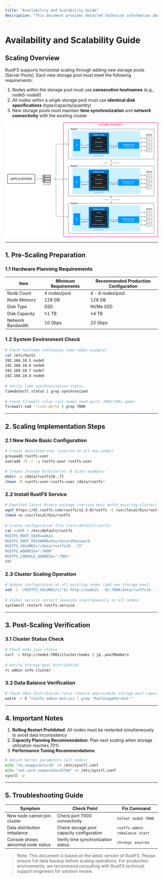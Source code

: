 ```yaml
---
title: "Availability and Scalability Guide"
description: "This document provides detailed technical information about RustFS scaling capabilities and procedures."
---
```


# Availability and Scalability Guide

## Scaling Overview

RustFS supports horizontal scaling through adding new storage pools (Server Pools). Each new storage pool must meet the following requirements:

1. Nodes within the storage pool must use **consecutive hostnames** (e.g., node5-node8)
2. All nodes within a single storage pool must use **identical disk specifications** (type/capacity/quantity)
3. New storage pools must maintain **time synchronization** and **network connectivity** with the existing cluster

![RustFS Architecture](./images/s2-1.png)

---

## 1. Pre-Scaling Preparation

### 1.1 Hardware Planning Requirements

| Item | Minimum Requirements | Recommended Production Configuration |
|---------------|---------------------------|---------------------------|
| Node Count | 4 nodes/pool | 4 - 8 nodes/pool |
| Node Memory | 128 GB | 128 GB |
| Disk Type | SSD | NVMe SSD |
| Disk Capacity | ≥1 TB | ≥4 TB |
| Network Bandwidth | 10 Gbps | 25 Gbps |

### 1.2 System Environment Check

```bash
# Check hostname continuity (new nodes example)
cat /etc/hosts
192.168.10.5 node5
192.168.10.6 node6
192.168.10.7 node7
192.168.10.8 node8

# Verify time synchronization status
timedatectl status | grep synchronized

# Check firewall rules (all nodes need ports 7000/7001 open)
firewall-cmd --list-ports | grep 7000
```

---

## 2. Scaling Implementation Steps

### 2.1 New Node Basic Configuration

```bash
# Create dedicated user (execute on all new nodes)
groupadd rustfs-user
useradd -M -r -g rustfs-user rustfs-user

# Create storage directories (8 disks example)
mkdir -p /data/rustfs{0..7}
chown -R rustfs-user:rustfs-user /data/rustfs*
```

### 2.2 Install RustFS Service

```bash
# Download latest binary package (version must match existing cluster)
wget https://dl.rustfs.com/rustfs/v2.3.0/rustfs -O /usr/local/bin/rustfs
chmod +x /usr/local/bin/rustfs

# Create configuration file (/etc/default/rustfs)
cat <<EOF > /etc/default/rustfs
RUSTFS_ROOT_USER=admin
RUSTFS_ROOT_PASSWORD=YourSecurePassword
RUSTFS_VOLUMES="/data/rustfs{0...7}"
RUSTFS_ADDRESS=":7000"
RUSTFS_CONSOLE_ADDRESS=":7001"
EOF
```

### 2.3 Cluster Scaling Operation

```bash
# Update configuration on all existing nodes (add new storage pool)
sed -i '/RUSTFS_VOLUMES/s|"$| http://node{5...8}:7000/data/rustfs{0...7}"|' /etc/default/rustfs

# Global service restart (execute simultaneously on all nodes)
systemctl restart rustfs.service
```

---

## 3. Post-Scaling Verification

### 3.1 Cluster Status Check

```bash
# Check node join status
curl -s http://node1:7001/cluster/nodes | jq .poolMembers

# Verify storage pool distribution
rc admin info cluster
```

### 3.2 Data Balance Verification

```bash
# Check data distribution ratio (should approximate storage pool capacity ratio)
watch -n 5 "rustfs-admin metrics | grep 'PoolUsagePercent'"
```

---

## 4. Important Notes

1. **Rolling Restart Prohibited**: All nodes must be restarted simultaneously to avoid data inconsistency
2. **Capacity Planning Recommendation**: Plan next scaling when storage utilization reaches 70%
3. **Performance Tuning Recommendations**:

 ```bash
 # Adjust kernel parameters (all nodes)
 echo "vm.swappiness=10" >> /etc/sysctl.conf
 echo "net.core.somaxconn=32768" >> /etc/sysctl.conf
 sysctl -p
 ```

---

## 5. Troubleshooting Guide

| Symptom | Check Point | Fix Command |
|---------------------------|---------------------------------|-------------------------------|
| New node cannot join cluster | Check port 7000 connectivity | `telnet node5 7000` |
| Data distribution imbalance | Check storage pool capacity configuration | `rustfs-admin rebalance start`|
| Console shows abnormal node status | Verify time synchronization status | `chronyc sources` |

> Note: This document is based on the latest version of RustFS. Please ensure full data backup before scaling operations. For production environments, we recommend consulting with RustFS technical support engineers for solution review.
